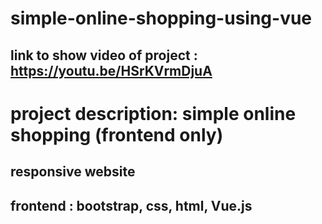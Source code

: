 # simple-online-shopping-using-vue

## link to show video of project : https://youtu.be/HSrKVrmDjuA

# project description: simple online shopping (frontend only)

## responsive website
## frontend : bootstrap, css, html, Vue.js 
